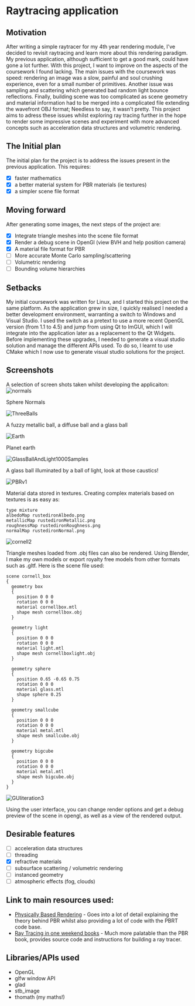 # Raytracing application

## Motivation
After writing a simple raytracer for my 4th year rendering module, I've decided to revisit raytracing and learn more about this rendering paradigm. My previous application, although sufficient to get a good mark, could have gone a lot further. With this project, I want to improve on the aspects of the coursework I found lacking. 
The main issues with the coursework was speed: rendering an image was a slow, painful and soul crushing experience, even for a small number of primitives. Another issue was sampling and scattering which generated bad random light bounce reflections. Finally, building scene was too complicated as scene geometry and material information had to be merged into a complicated file extending the wavefront OBJ format; Needless to say, it wasn't pretty. This project aims to adress these issues whilst exploring ray tracing further in the hope to render some impressive scenes and experiment with more advanced concepts such as acceleration data structures and volumetric rendering.

## The Initial plan
The initial plan for the project is to address the issues present in the previous application. This requires:
- [x] faster mathematics
- [x] a better material system for PBR materials (ie textures)
- [x] a simpler scene file format 

## Moving forward
After generating some images, the next steps of the project are:
- [x] Integrate triangle meshes into the scene file format
- [x] Render a debug scene in OpenGl (view BVH and help position camera)
- [x] A material file format for PBR 
- [ ] More accurate Monte Carlo sampling/scattering
- [ ] Volumetric rendering
- [ ] Bounding volume hierarchies

## Setbacks
My initial coursework was written for Linux, and I started this project on the same platform. As the application grew in size, I quickly realised I needed a better development environment, warranting a switch to Windows and Visual Studio. I used the switch as a pretext to use a more recent OpenGL version (from 1.1 to 4.5) and jump from using Qt to ImGUI, which I will integrate into the application later as a replacement to the Qt Widgets. Before implementing these upgrades, I needed to generate a visual studio solution and manage the different APIs used. To do so, I learnt to use CMake which I now use to generate visual studio solutions for the project.

## Screenshots
A selection of screen shots taken whilst developing the applicaiton:
![normals](https://user-images.githubusercontent.com/56483943/147217267-d7b643c7-b6c9-4ed0-8c6b-c4972e3f656c.jpg)

Sphere Normals

![ThreeBalls](https://user-images.githubusercontent.com/56483943/147217290-835f5955-d1bb-4ccd-8114-4df7b90fcc83.jpg)

A fuzzy metallic ball, a diffuse ball and a glass ball

![Earth](https://user-images.githubusercontent.com/56483943/147217986-029a85b9-8209-44db-a718-174cd7bbe44b.jpg)

Planet earth

![GlassBallAndLight1000Samples](https://user-images.githubusercontent.com/56483943/147218504-a9d69c80-9ba2-4620-ad80-980de5511340.jpg)

A glass ball illuminated by a ball of light, look at those caustics!

![PBRv1](https://user-images.githubusercontent.com/56483943/147643686-be8e6e69-d115-48a2-9b7a-7d7aaff051ad.jpg)

Material data stored in textures. Creating complex materials based on textures is as easy as:
```
type mixture
albedoMap rustedironAlbedo.png
metallicMap rustedironMetallic.png
roughnessMap rustedironRoughness.png
normalMap rustedironNormal.png
```
![cornell2](https://user-images.githubusercontent.com/56483943/147644223-00bb1979-d53b-4a92-a7a9-fc56f0b8113d.jpg)

Triangle meshes loaded from .obj files can also be rendered. Using Blender, I make my own models or export royalty free models from other formats such as .gltf. Here is the scene file used:

```
scene cornell_box
{
  geometry box
  {
    position 0 0 0
    rotation 0 0 0
    material cornellbox.mtl
    shape mesh cornellbox.obj
  }

  geometry light
  {
    position 0 0 0
    rotation 0 0 0
    material light.mtl
    shape mesh cornellboxlight.obj
  }

  geometry sphere
  {
    position 0.65 -0.65 0.75
    rotation 0 0 0
    material glass.mtl
    shape sphere 0.25 
  }
  
  geometry smallcube
  {
    position 0 0 0
    rotation 0 0 0
    material metal.mtl
    shape mesh smallcube.obj
  }

  geometry bigcube
  {
    position 0 0 0
    rotation 0 0 0
    material metal.mtl
    shape mesh bigcube.obj
  }
}
```

![GUIiteration3](https://user-images.githubusercontent.com/56483943/147644651-ff1f112e-f89e-4c89-b3af-e10043060dc6.png)

Using the user interface, you can change render options and get a debug preview of the scene in opengl, as well as a view of the rendered output.

## Desirable features
- [ ] acceleration data structures
- [ ] threading
- [x] refractive materials
- [ ] subsurface scattering / volumetric rendering
- [ ] instanced geometry
- [ ] atmospheric effects (fog, clouds)

## Link to main resources used:
- [Physically Based Rendering](https://www.pbr-book.org/3ed-2018/contents) - Goes into a lot of detail explaining the theory behind PBR whilst also providing a lot of code with the PBRT code base.
- [Ray Tracing in one weekend books](https://raytracing.github.io/) - Much more palatable than the PBR book, provides source code and instructions for building a ray tracer.

## Libraries/APIs used
- OpenGL 
- glfw window API
- glad
- stb_image
- thomath (my maths!)
